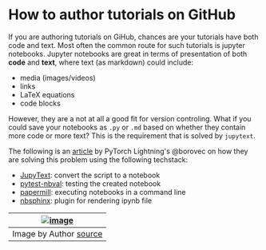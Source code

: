 # How to author tutorials on GitHub

If you are authoring tutorials on GiHub, chances are your tutorials have both code and text. 
Most often the common route for such tutorials is jupyter notebooks. Jupyter notebooks
are great in terms of presentation of both **code** and **text**, where text (as markdown) 
could include:

- media (images/videos)
- links
- LaTeX equations
- code blocks

However, they are a not at all a good fit for version controling. 
What if you could save your notebooks as `.py` or `.md` based on whether they contain more
code or more text? This is the requirement that is solved by `jupytext`.

The following is an [article][#lightning-borovec-article] by PyTorch Lightning's @borovec on how they are solving this 
problem using the following techstack:

- [JupyText](https://jupytext.readthedocs.io/en/latest/): convert the script to a notebook
- [pytest-nbval](https://github.com/computationalmodelling/nbval): testing the created notebook
- [papermill](https://papermill.readthedocs.io/en/latest/): executing notebooks in a command line
- [nbsphinx](https://nbsphinx.readthedocs.io/en/latest/): plugin for rendering ipynb file

|[![image](https://user-images.githubusercontent.com/10201242/125384649-dda5e580-e35e-11eb-87cd-9b017cb07076.png)][#lightning-borovec-article]|
|:---:|
| Image by Author [source][#lightning-borovec-article] |

[#lightning-borovec-article]: https://devblog.pytorchlightning.ai/publishing-lightning-tutorials-cbea3eaa4b2c

